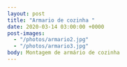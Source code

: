 ```yaml
---
layout: post
title: "Armario de cozinha "
date: 2020-03-14 03:00:00 +0000
post-images:
  - "/photos/armario2.jpg"
  - "/photos/armario3.jpg"
body: Montagem de armário de cozinha
---
```

